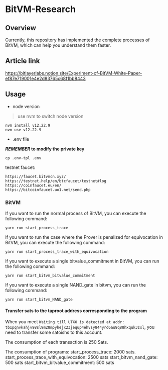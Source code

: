 # BitVM-Research
## Overview
Currently, this repository has implemented the complete processes of BitVM, which can help you understand them faster.

## Article link

https://bitlayerlabs.notion.site/Experiment-of-BitVM-White-Paper-ef87e719001e4e2d83765c68f1bb8443

## Usage

* node version
> use nvm to switch node version
```
nvm install v12.22.9
nvm use v12.22.9
```

* .env file

***REMEMBER* to modify the private key**

```
cp .env-tpl .env
```

testnet faucet:
```
https://faucet.bitvmcn.xyz/
https://testnet.help/en/btcfaucet/testnet#log
https://coinfaucet.eu/en/
https://bitcoinfaucet.uo1.net/send.php
```

### BitVM
If you want to run the normal process of BitVM, you can execute the following command:
```
yarn run start_process_trace
```
If you want to run the case where the Prover is penalized for equivocation in BitVM, you can execute the following command:
```
yarn run start_process_trace_with_equivocation
```
If you want to execute a single bitvalue_commitment in BitVM, you can run the following command:
```
yarn run start_bitvm_bitvalue_commitment
```
If you want to execute a single NAND_gate in bitvm, you can run the following command:
```
yarn run start_bitvm_NAND_gate
```

#### Transfer sats to the taproot address corresponding to the program

When you meet `Waiting till UTXO is detected at addr: tb1pqnvkahjv98sl9m28mpyhejx23jequp4ehvsy844yrd6au8q88hxquk3zxl`,
you need to transfer some satoishs to this account.

The consumption of each transaction is 250 Sats.

The consumption of programs: 
start_process_trace: 2000 sats. 
start_process_trace_with_equivocation: 2500 sats
start_bitvm_nand_gate: 500 sats
start_bitvm_bitvalue_commitment: 500 sats


